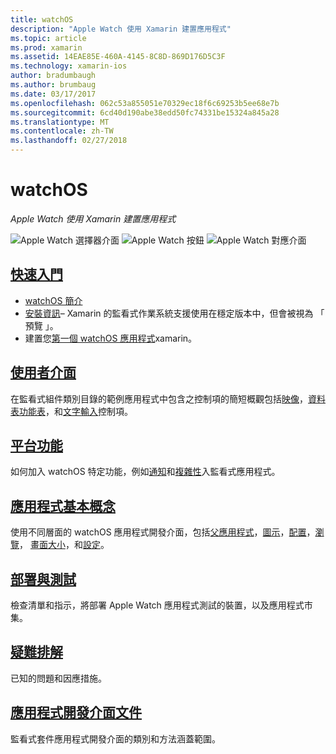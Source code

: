 ```yaml
---
title: watchOS
description: "Apple Watch 使用 Xamarin 建置應用程式"
ms.topic: article
ms.prod: xamarin
ms.assetid: 14EAE85E-460A-4145-8C8D-869D176D5C3F
ms.technology: xamarin-ios
author: bradumbaugh
ms.author: brumbaug
ms.date: 03/17/2017
ms.openlocfilehash: 062c53a855051e70329ec18f6c69253b5ee68e7b
ms.sourcegitcommit: 6cd40d190abe38edd50fc74331be15324a845a28
ms.translationtype: MT
ms.contentlocale: zh-TW
ms.lasthandoff: 02/27/2018
---
```

# <a name="watchos"></a>watchOS

_Apple Watch 使用 Xamarin 建置應用程式_

![Apple Watch 選擇器介面](images/watch1.png) ![Apple Watch 按鈕](images/watch2.png) ![Apple Watch 對應介面](images/watch3.png)

<!-- watch images courtesy of http://infinitapps.com/bezel/ -->

##  <a name="getting-startedioswatchosget-startedindexmd"></a>[快速入門](~/ios/watchos/get-started/index.md)

* [watchOS 簡介](~/ios/watchos/get-started/intro-to-watchos.md)
* [安裝資訊](~/ios/watchos/get-started/installation.md)– Xamarin 的監看式作業系統支援使用在穩定版本中，但會被視為 「 預覽 」。
* 建置您[第一個 watchOS 應用程式](~/ios/watchos/get-started/hello-watch.md)xamarin。

##  <a name="user-interfaceioswatchosuser-interfaceindexmd"></a>[使用者介面](~/ios/watchos/user-interface/index.md)

在監看式組件類別目錄的範例應用程式中包含之控制項的簡短概觀包括[映像](~/ios/watchos/user-interface/image.md)，[資料表](~/ios/watchos/user-interface/menu.md)[功能表](~/ios/watchos/user-interface/menu.md)，和[文字輸入](~/ios/watchos/user-interface/text-input.md)控制項。

## <a name="platform-featuresplatformindexmd"></a>[平台功能](platform/index.md)

如何加入 watchOS 特定功能，例如[通知](~/ios/watchos/platform/notifications.md)和[複雜性](~/ios/watchos/platform/complications.md)入監看式應用程式。

##  <a name="app-fundamentalsioswatchosapp-fundamentalsindexmd"></a>[應用程式基本概念](~/ios/watchos/app-fundamentals/index.md)

使用不同層面的 watchOS 應用程式開發介面，包括[父應用程式](~/ios/watchos/app-fundamentals/parent-app.md)，[圖示](~/ios/watchos/app-fundamentals/icons.md)，[配置](~/ios/watchos/app-fundamentals/layout.md)，[瀏覽](~/ios/watchos/app-fundamentals/navigation.md)， [畫面大小](~/ios/watchos/app-fundamentals/screen-sizes.md)，和[設定](~/ios/watchos/app-fundamentals/settings.md)。

##  <a name="deployment-and-testingioswatchosdeploy-testindexmd"></a>[部署與測試](~/ios/watchos/deploy-test/index.md)

檢查清單和指示，將部署 Apple Watch 應用程式測試的裝置，以及應用程式市集。

##  <a name="troubleshootingioswatchostroubleshootingmd"></a>[疑難排解](~/ios/watchos/troubleshooting.md)

已知的問題和因應措施。

##  <a name="api-documentationhttpsdeveloperxamarincomapinamespacewatchkit"></a>[應用程式開發介面文件](https://developer.xamarin.com/api/namespace/WatchKit/)

監看式套件應用程式開發介面的類別和方法涵蓋範圍。
